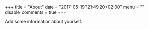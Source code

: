 +++
title = "About"
date = "2017-05-19T21:49:20+02:00"
menu = ""
disable_comments = true
+++

Add some information about yourself.